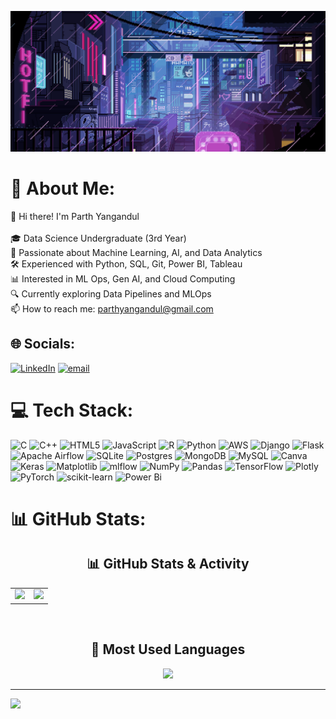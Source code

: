 ![](https://raw.githubusercontent.com/sebasrp/sebasrp/master/cyberpunk.pixelart.Akito_One.gif)
# 💫 About Me:
👋 Hi there! I'm Parth Yangandul<br><br>    🎓 Data Science Undergraduate (3rd Year)<br>    🚀 Passionate about Machine Learning, AI, and Data Analytics<br>    🛠️ Experienced with Python, SQL, Git, Power BI, Tableau<br>    📊 Interested in ML Ops, Gen AI, and Cloud Computing<br>    🔍 Currently exploring Data Pipelines and MLOps<br>   📫 How to reach me: parthyangandul@gmail.com


## 🌐 Socials:
[![LinkedIn](https://img.shields.io/badge/LinkedIn-%230077B5.svg?logo=linkedin&logoColor=white)](https://linkedin.com/in/https://www.linkedin.com/in/parth-yangandul/) [![email](https://img.shields.io/badge/Email-D14836?logo=gmail&logoColor=white)](mailto:parthyangandul@gmail.com) 

# 💻 Tech Stack:
![C](https://img.shields.io/badge/c-%2300599C.svg?style=plastic&logo=c&logoColor=white) ![C++](https://img.shields.io/badge/c++-%2300599C.svg?style=plastic&logo=c%2B%2B&logoColor=white) ![HTML5](https://img.shields.io/badge/html5-%23E34F26.svg?style=plastic&logo=html5&logoColor=white) ![JavaScript](https://img.shields.io/badge/javascript-%23323330.svg?style=plastic&logo=javascript&logoColor=%23F7DF1E) ![R](https://img.shields.io/badge/r-%23276DC3.svg?style=plastic&logo=r&logoColor=white) ![Python](https://img.shields.io/badge/python-3670A0?style=plastic&logo=python&logoColor=ffdd54) ![AWS](https://img.shields.io/badge/AWS-%23FF9900.svg?style=plastic&logo=amazon-aws&logoColor=white) ![Django](https://img.shields.io/badge/django-%23092E20.svg?style=plastic&logo=django&logoColor=white) ![Flask](https://img.shields.io/badge/flask-%23000.svg?style=plastic&logo=flask&logoColor=white) ![Apache Airflow](https://img.shields.io/badge/Apache%20Airflow-017CEE?style=plastic&logo=Apache%20Airflow&logoColor=white) ![SQLite](https://img.shields.io/badge/sqlite-%2307405e.svg?style=plastic&logo=sqlite&logoColor=white) ![Postgres](https://img.shields.io/badge/postgres-%23316192.svg?style=plastic&logo=postgresql&logoColor=white) ![MongoDB](https://img.shields.io/badge/MongoDB-%234ea94b.svg?style=plastic&logo=mongodb&logoColor=white) ![MySQL](https://img.shields.io/badge/mysql-4479A1.svg?style=plastic&logo=mysql&logoColor=white) ![Canva](https://img.shields.io/badge/Canva-%2300C4CC.svg?style=plastic&logo=Canva&logoColor=white) ![Keras](https://img.shields.io/badge/Keras-%23D00000.svg?style=plastic&logo=Keras&logoColor=white) ![Matplotlib](https://img.shields.io/badge/Matplotlib-%23ffffff.svg?style=plastic&logo=Matplotlib&logoColor=black) ![mlflow](https://img.shields.io/badge/mlflow-%23d9ead3.svg?style=plastic&logo=numpy&logoColor=blue) ![NumPy](https://img.shields.io/badge/numpy-%23013243.svg?style=plastic&logo=numpy&logoColor=white) ![Pandas](https://img.shields.io/badge/pandas-%23150458.svg?style=plastic&logo=pandas&logoColor=white) ![TensorFlow](https://img.shields.io/badge/TensorFlow-%23FF6F00.svg?style=plastic&logo=TensorFlow&logoColor=white) ![Plotly](https://img.shields.io/badge/Plotly-%233F4F75.svg?style=plastic&logo=plotly&logoColor=white) ![PyTorch](https://img.shields.io/badge/PyTorch-%23EE4C2C.svg?style=plastic&logo=PyTorch&logoColor=white) ![scikit-learn](https://img.shields.io/badge/scikit--learn-%23F7931E.svg?style=plastic&logo=scikit-learn&logoColor=white) ![Power Bi](https://img.shields.io/badge/power_bi-F2C811?style=plastic&logo=powerbi&logoColor=black)
# 📊 GitHub Stats:

<div align="center">

  ## 📊 GitHub Stats & Activity

  <table>
    <tr>
      <td>
        <img src="https://github-readme-streak-stats.herokuapp.com/?user=parth-yangandul&theme=synthwave&hide_border=false"/>
      </td>
      <td>
        <img src="https://github-readme-stats.vercel.app/api?username=parth-yangandul&theme=synthwave&hide_border=false&include_all_commits=true&count_private=false"/>
      </td>
    </tr>
  </table>

  <br/>

  ## 🚀 Most Used Languages

  <img src="https://github-readme-stats.vercel.app/api/top-langs/?username=parth-yangandul&theme=synthwave&hide_border=false&include_all_commits=true&count_private=false&layout=compact"/>

</div>



---
[![](https://visitcount.itsvg.in/api?id=parth-yangandul&icon=10&color=12)](https://visitcount.itsvg.in)

<!-- Proudly created with GPRM ( https://gprm.itsvg.in ) -->
